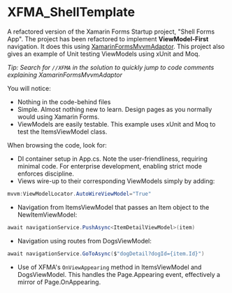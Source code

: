 # XFMA_ShellTemplate
A refactored version of the Xamarin Forms Startup project, "Shell Forms App". The project has been refactored to implement  **ViewModel-First** navigation. It does this using  [XamarinFormsMvvmAdaptor](https://github.com/z33bs/xamarin-forms-mvvm-adaptor). This project also gives an example of Unit testing ViewModels using xUnit and Moq.

*Tip: Search for `//XFMA` in the solution to quickly jump to code comments explaining XamarinFormsMvvmAdaptor*



You will notice:

* Nothing in the code-behind files
* Simple. Almost nothing new to learn. Design pages as you normally would using Xamarin Forms.
* ViewModels are easily testable. This example uses xUnit and Moq to test the ItemsViewModel class.



When browsing the code, look for:

* DI container setup in App.cs. Note the user-friendliness, requiring minimal code. For enterprise development, enabling strict mode enforces discipline.
* Views wire-up to their corresponding ViewModels simply by adding:
```c#
mvvm:ViewModelLocator.AutoWireViewModel="True"
```
* Navigation from ItemsViewModel that passes an Item object to the NewItemViewModel:
```c#
await navigationService.PushAsync<ItemDetailViewModel>(item)
```
* Navigation using routes from DogsViewModel:
```c#
await navigationService.GoToAsync($"dogDetail?dogId={item.Id}")
```
* Use of XFMA's `OnViewAppearing` method in ItemsViewModel and DogsViewModel. This handles the Page.Appearing event, effectively a mirror of Page.OnAppearing.
